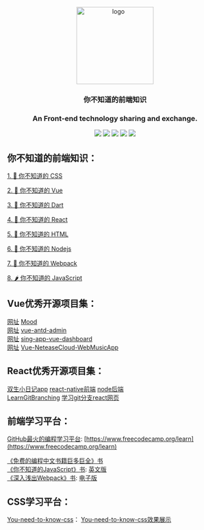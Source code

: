 <p align="center">
  <a href="https://github.com/shunyue1320/frontend-question" target="_blank">
    <img width="180" src="https://iconfont.alicdn.com/t/1b67e9e2-e6db-429e-8a47-5d32d9d89f9b.png" alt="logo">
  </a>
</p>

<div align="center">
<h3>你不知道的前端知识<h3>

An Front-end technology sharing and exchange.

[![](https://img.shields.io/badge/Juejin-掘金-007FFF)](https://juejin.im/user/3702810894152983)
[![](https://img.shields.io/badge/CSDN-博客-E33E33)](https://blog.csdn.net/qq_41614928)
[![](https://img.shields.io/badge/Zhihu-知乎-0084FF)](https://www.zhihu.com/people/shun-yue-45)
[![](https://img.shields.io/badge/bilili-哔哩哔哩-FF69b4)](https://space.bilibili.com/475498258)
[![](https://img.shields.io/badge/公众号-爱看编程-7ED957)](#爱看编程)

</div>


## 你不知道的前端知识：

[1. 🍦 你不知道的 CSS](https://github.com/shunyue1320/frontend-question/blob/master/你不知道的CSS.md)  

[2. 🌾 你不知道的 Vue](https://github.com/shunyue1320/frontend-question/blob/master/你不知道的Vue.md)  

[3. 🌱 你不知道的 Dart](https://github.com/shunyue1320/frontend-question/blob/master/你不知道的Dart.md)  

[4. 🍆 你不知道的 React](https://github.com/shunyue1320/frontend-question/blob/master/你不知道的React.md)  

[5. 🍨 你不知道的 HTML](https://github.com/shunyue1320/frontend-question/blob/master/你不知道的HTML.md)  

[6. 🥗 你不知道的 Nodejs](https://github.com/shunyue1320/frontend-question/blob/master/你不知道的Nodejs.md)  

[7. 🍇 你不知道的 Webpack](https://github.com/shunyue1320/frontend-question/blob/master/你不知道的Webpack.md)  

[8. 🌶 你不知道的 JavaScript](https://github.com/shunyue1320/frontend-question/blob/master/你不知道的JavaScript.md)  




## Vue优秀开源项目集：  
[网址](https://raindays.cn/1400) [Mood](https://github.com/wsydxiangwang/Mood)  
[网址](https://iczer.gitee.io/vue-antd-admin/#/login) [vue-antd-admin](https://github.com/iczer/vue-antd-admin)  
[网址](https://demo.flatlogic.com/sing-app-vue-dashboard/#/app/dashboard) [sing-app-vue-dashboard](https://github.com/flatlogic/sing-app-vue-dashboard)  
[网址](http://123.56.175.108/#/individuation) [Vue-NeteaseCloud-WebMusicApp](https://github.com/daoshengfu/Vue-NeteaseCloud-WebMusicApp)  


## React优秀开源项目集： 
[双生小日记app](https://www.bilibili.com/video/av26702790) [react-native前端](https://github.com/oh-bear/2life.git) [node后端](https://github.com/airingursb/2life-server)  
[LearnGitBranching](https://github.com/pcottle/learnGitBranching) [学习git分支react网页](https://oschina.gitee.io/learn-git-branching/?NODEMO)  

## 前端学习平台：
[GitHub最火的编程学习平台](https://github.com/freeCodeCamp/freeCodeCamp): [https://www.freecodecamp.org/learn](https://www.freecodecamp.org/learn)  

[《免费的编程中文书籍巨多巨全》书](https://github.com/justjavac/free-programming-books-zh_CN)  
[《你不知道的JavaScript》书](https://github.com/getify/You-Dont-Know-JS): [英文版](https://github.com/getify/You-Dont-Know-JS/blob/2nd-ed/get-started/README.md)  
[《深入浅出Webpack》书](https://github.com/gwuhaolin/dive-into-webpack): [电子版](http://webpack.wuhaolin.cn/)  

## CSS学习平台：
[You-need-to-know-css](https://github.com/l-hammer/You-need-to-know-css)： [You-need-to-know-css效果展示](https://lhammer.cn/You-need-to-know-css/#/zh-cn/typing)  
